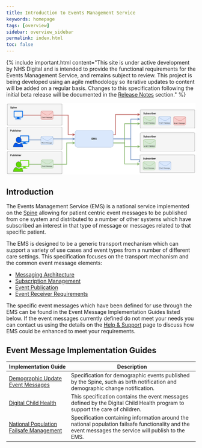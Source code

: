 ```yaml
---
title: Introduction to Events Management Service
keywords: homepage
tags: [overview]
sidebar: overview_sidebar
permalink: index.html
toc: false
---
```


{% include important.html content="This site is under active development by NHS Digital and is intended to provide the functional requirements for the Events Management Service, and remains subject to review. This project is being developed using an agile methodology so iterative updates to content will be added on a regular basis. Changes to this specification following the initial beta release will be documented in the [Release Notes](overview_release_notes.html) section." %}


<img src="images/overview/overview_message_diagram.png">


## Introduction

The Events Management Service (EMS) is a national service implemented on the [Spine](https://digital.nhs.uk/services/spine) allowing for patient centric event messages to be published from one system and distributed to a number of other systems which have subscribed an interest in that type of message or messages related to that specific patient.

The EMS is designed to be a generic transport mechanism which can support a variety of use cases and event types from a number of different care settings. This specification focuses on the transport mechanism and the common event message elements:

- [Messaging Architecture](explore_msg_architecture_overview.html)
- [Subscription Management](explore_subscriptions.html)
- [Event Publication](publication_requirements.html)
- [Event Receiver Requirements](receiver_requirements.html) 

The specific event messages which have been defined for use through the EMS can be found in the Event Message Implementation Guides listed below. If the event messages currently defined do not meet your needs you can contact us using the details on the [Help & Support](support_contact.html) page to discuss how EMS could be enhanced to meet your requirements.

## Event Message Implementation Guides

| Implementation Guide | Description |
| --- | --- |
| [Demographic Update Event Messages](https://developer.nhs.uk/library/interoperability/demographic-updates) | Specification for demographic events published by the Spine, such as birth notification and demographic change notification. |
| [Digital Child Health](https://developer.nhs.uk/library/interoperability/digital-child-health) | This specification contains the event messages defined by the Digital Child Health program to support the care of children. |
| [National Population Failsafe Management](https://developer.nhs.uk/library/interoperability/national-failsafe) | Specification containing information around the national population failsafe functionality and the event messages the service will publish to the EMS. |
